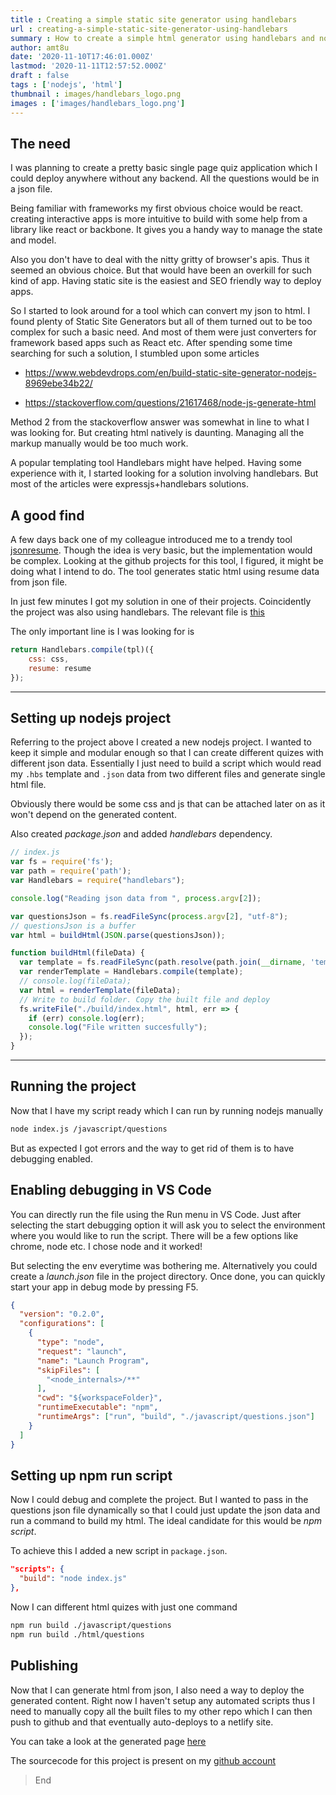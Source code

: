 ```yaml
---
title : Creating a simple static site generator using handlebars
url : creating-a-simple-static-site-generator-using-handlebars
summary : How to create a simple html generator using handlebars and nodejs.
author: amt8u
date: '2020-11-10T17:46:01.000Z'
lastmod: '2020-11-11T12:57:52.000Z'
draft : false
tags : ['nodejs', 'html']
thumbnail : images/handlebars_logo.png
images : ['images/handlebars_logo.png']
---
```


## The need
I was planning to create a pretty basic single page quiz application which I could deploy anywhere without any backend. All the questions would be in a json file. 

Being familiar with frameworks my first obvious choice would be react. creating interactive apps is more intuitive to build with some help from a library like react or backbone. It gives you a handy way to manage the state and model.

Also you don't have to deal with the nitty gritty of browser's apis. Thus it seemed an obvious choice. But that would have been an overkill for such kind of app. Having static site is the easiest and SEO friendly way to deploy apps.

So I started to look around for a tool which can convert my json to html. I found plenty of Static Site Generators but all of them turned out to be too complex for such a basic need. And most of them were just converters for framework based apps such as React etc. After spending some time searching for such a solution, I stumbled upon some articles

* https://www.webdevdrops.com/en/build-static-site-generator-nodejs-8969ebe34b22/

* https://stackoverflow.com/questions/21617468/node-js-generate-html

Method 2 from the stackoverflow answer was somewhat in line to what I was looking for. But creating html natively is daunting. Managing all the markup manually would be too much work.

A popular templating tool Handlebars might have helped. Having some experience with it, I started looking for a solution involving handlebars. But most of the articles were expressjs+handlebars solutions. 

## A good find

A few days back one of my colleague introduced me to a trendy tool [jsonresume](https://jsonresume.org/). Though the idea is very basic, but the implementation would be complex. Looking at the github projects for this tool, I figured, it might be doing what I intend to do. The tool generates static html using resume data from json file.

In just few minutes I got my solution in one of their projects. Coincidently  the project was also using handlebars. The relevant file is [this](https://github.com/jsonresume/jsonresume-theme-boilerplate/blob/master/index.js)

The only important line is I was looking for is

```js
return Handlebars.compile(tpl)({
	css: css,
	resume: resume
});
```

<hr>

## Setting up nodejs project

Referring to the project above I created a new nodejs project. I wanted to keep it simple and modular enough so that I can create different quizes with different json data. Essentially I just need to build a script which would read my `.hbs` template and `.json` data from two different files and generate single html file. 


Obviously there would be some css and js that can be attached later on as it won't depend on the generated content.

Also created *package.json* and added *handlebars* dependency.

```js
// index.js
var fs = require('fs');
var path = require('path');
var Handlebars = require("handlebars");

console.log("Reading json data from ", process.argv[2]);

var questionsJson = fs.readFileSync(process.argv[2], "utf-8");
// questionsJson is a buffer
var html = buildHtml(JSON.parse(questionsJson));

function buildHtml(fileData) {
  var template = fs.readFileSync(path.resolve(path.join(__dirname, 'template.hbs')), "utf-8");
  var renderTemplate = Handlebars.compile(template);
  // console.log(fileData);
  var html = renderTemplate(fileData);
  // Write to build folder. Copy the built file and deploy
  fs.writeFile("./build/index.html", html, err => {
    if (err) console.log(err);
    console.log("File written succesfully");
  });
}
```
<hr>

## Running the project

Now that I have my script ready which I can run by running nodejs manually

```bash
node index.js /javascript/questions 
```

But as expected I got errors and the way to get rid of them is to have debugging enabled. 

## Enabling debugging in VS Code

You can directly run the file using the Run menu in VS Code. Just after selecting the start debugging option it will ask you to select the environment where you would like to run the script. There will be a few options like chrome, node etc. I chose node and it worked!

But selecting the env everytime was bothering me. Alternatively you could create a *launch.json* file in the project directory. Once done, you can quickly start your app in debug mode by pressing F5.

```json
{
  "version": "0.2.0",
  "configurations": [
    {
      "type": "node",
      "request": "launch",
      "name": "Launch Program",
      "skipFiles": [
        "<node_internals>/**"
      ],
      "cwd": "${workspaceFolder}",
      "runtimeExecutable": "npm",
      "runtimeArgs": ["run", "build", "./javascript/questions.json"]
    }
  ]
}
```

## Setting up npm run script

Now I could debug and complete the project. But I wanted to pass in the questions json file dynamically so that I could just update the json data and run a command to build my html. The ideal candidate for this would be *npm script*.

To achieve this I added a new script in `package.json`.

```json
"scripts": {
  "build": "node index.js"
},
```

Now I can different html quizes with just one command

```bash
npm run build ./javascript/questions
npm run build ./html/questions
```

## Publishing

Now that I can generate html from json, I also need a way to deploy the generated content. Right now I haven't setup any automated scripts thus I need to manually copy all the built files to my other repo which I can then push to github and that eventually auto-deploys to a netlify site.

You can take a look at the generated page [here](https://cybr.cafe/arrow-functions)

The sourcecode for this project is present on my [github account](https://github.com/amt8u/static-quiz-generator)

> End
